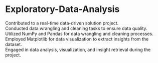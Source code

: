# Exploratory-Data-Analysis

Contributed to a real-time data-driven solution project.<br>
Conducted data wrangling and cleaning tasks to ensure data quality.<br>
Utilized NumPy and Pandas for data wrangling and cleaning processes.<br>
Employed Matplotlib for data visualization to extract insights from the dataset.<br>
Engaged in data analysis, visualization, and insight retrieval during the project.
